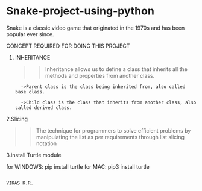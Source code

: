 # Snake-project-using-python
Snake is a classic video game that originated in the 1970s and has been popular ever since.  


CONCEPT REQUIRED FOR DOING THIS PROJECT

1. INHERITANCE
   >>Inheritance allows us to define a class that inherits all the methods and properties from another class.

         ->Parent class is the class being inherited from, also called base class.

         ->Child class is the class that inherits from another class, also called derived class.
         
2.Slicing

>> The technique for programmers to solve efficient problems by manipulating the list as per requirements through list slicing notation 



3.install Turtle module
   
   for WINDOWS:  pip install turtle
   for MAC: pip3 install turtle


                                                                                                     VIKAS K.R.
